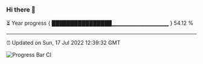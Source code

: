 ### Hi there 👋

⏳ Year progress { ████████████████▁▁▁▁▁▁▁▁▁▁▁▁▁▁ } 54.12 %

---

⏰ Updated on Sun, 17 Jul 2022 12:39:32 GMT

![Progress Bar CI](https://github.com/ZhaoGui/ZhaoGui/workflows/Progress%20Bar%20CI/badge.svg)
